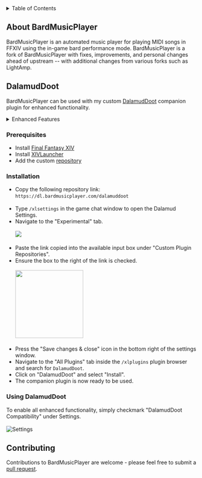 
<details>
  <summary>Table of Contents</summary>
  <ol>
    <li><a href="#about">About BardMusicPlayer</a></li>
    <li><a href="#plugin">DalamudDoot</a>
      <ul>
        <li><a href="#prerequisites">Prerequisites</a></li>
        <li><a href="#installation">Installation</a></li>
        <li><a href="#usage">Using DalamudDoot </a></li>
      </ul></li>
    <li><a href="#contributing">Contributing</a></li>
  </ol>
</details>

<section id="about">

# About BardMusicPlayer
  <p> BardMusicPlayer is an automated music player for playing MIDI songs in FFXIV using the in-game bard performance mode. BardMusicPlayer is a fork of BardMusicPlayer with fixes, improvements, and personal changes ahead of upstream -- with additional changes from various forks such as LightAmp.</p>
</section>

<section id="plugin">

# DalamudDoot
BardMusicPlayer can be used with my custom <a href="https://github.com/BardMusicPlayer/DalamudDoot">DalamudDoot</a> companion plugin for enhanced functionality.

<details>
<summary>Enhanced Features</summary>

    * Output lyrics.
    * Chat while performing.
    * Direct instrument open & close.
    * Direct ensemble ready / accept.
    * Improved note playing.
    * Set graphics toggle.
    * Mute sounds toggle.
    
    And much more!
</details>
</section>

<section id="prerequisites">

### Prerequisites

* Install <a href="https://www.finalfantasyxiv.com/" alt="Final Fantasy XIV">Final Fantasy XIV</a>
* Install <a href="https://github.com/goatcorp/FFXIVQuickLauncher#how-to-install-the-launcher" alt="XIVLauncher">XIVLauncher</a>
* Add the custom <a href="#installation" alt="repository">repository</a>
</section>

<section id="installation">

### Installation
* Copy the following repository link: <br>
  `https://dl.bardmusicplayer.com/dalamuddoot` <br><br>
* Type `/xlsettings` in the game chat window to open the Dalamud Settings.
* Navigate to the "Experimental" tab.
  <br><br><a><img src="https://i.imgur.com/FDlwtbe.png" /></a><br><br>
* Paste the link copied into the available input box under "Custom Plugin Repositories".
* Ensure the box to the right of the link is checked.
  <br><br><a><img src="https://i.imgur.com/Ifjc3X5.png" height="180" /></a><br><br>
* Press the "Save changes & close" icon in the bottom right of the settings window.
* Navigate to the "All Plugins" tab inside the `/xlplugins` plugin browser and search for `DalamudDoot`.
* Click on "DalamudDoot" and select "Install".
* The companion plugin is now ready to be used.
</section>


<section id="usage">

### Using DalamudDoot
To enable all enhanced functionality, simply checkmark "DalamudDoot Compatibility" under Settings.
  <br><br><a><img src="https://i.imgur.com/ylf4TIW.png" alt="Settings"/></a><br>
</section>

<section id="contributing">

# Contributing
Contributions to BardMusicPlayer are welcome - please feel free to submit a [pull request](https://github.com/BardMusicPlayer/BardMusicPlayer/pulls).
</section>
